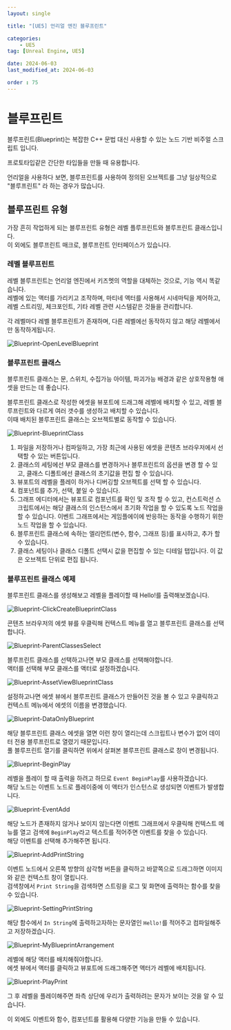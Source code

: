 ```yaml
---
layout: single

title: "[UE5] 언리얼 엔진 블루프린트"

categories:
    - UE5
tag: [Unreal Engine, UE5]

date: 2024-06-03
last_modified_at: 2024-06-03

order : 75
---
```


# 블루프린트

블루프린트(Blueprint)는 복잡한 C++ 문법 대신 사용할 수 있는 노드 기반 비주얼 스크립트 입니다.  

프로토타입같은 간단한 타입들을 만들 때 유용합니다.

언리얼을 사용하다 보면, 블루프린트를 사용하여 정의된 오브젝트를 그냥 일상적으로 "블루프린트" 라 하는 경우가 많습니다.

## 블루프린트 유형

가장 흔히 작업하게 되는 블루프린트 유형은 레벨 플루프린트와 블루프린트 클래스입니다.  
이 외에도 블루프린트 매크로, 블루프린트 인터페이스가 있습니다.

### 레벨 블루프린트

레벨 블루프린트는 언리얼 엔진에서 키즈멧의 역할을 대체하는 것으로, 기능 역시 똑같습니다.  
레벨에 있는 액터를 가리키고 조작하며, 마티네 액터를 사용해서 시네마틱을 제어하고, 레벨 스트리밍, 체크포인트, 기타 레벨 관련 시스템같은 것들을 관리합니다.

각 레벨마다 레벨 블루프린트가 존재하며, 다른 레벨에선 동작하지 않고 해당 레벨에서만 동작하게됩니다.

![Blueprint-OpenLevelBlueprint]({{site.url}}/images/Unreal/ue5/2024-06-03-Blueprint/Blueprint-OpenLevelBlueprint.PNG)

### 블루프린트 클래스

블루프린트 클래스는 문, 스위치, 수집가능 아이템, 파괴가능 배경과 같은 상호작용형 애셋을 만드는 데 좋습니다.

블루프린트 클래스로 작성한 에셋을 뷰포트에 드래그해 레벨에 배치할 수 있고, 레벨 블루프린트와 다르게 여러 갯수를 생성하고 배치할 수 있습니다.  
이때 배치된 블루프린트 클래스는 오브젝트별로 동작할 수 있습니다.

![Blueprint-BlueprintClass]({{site.url}}/images/Unreal/ue5/2024-06-03-Blueprint/Blueprint-BlueprintClass.PNG)

1. 파일을 저장하거나 컴파일하고, 가장 최근에 사용된 에셋을 콘텐츠 브라우저에서 선택할 수 있는 버튼입니다.
2. 클래스의 세팅에선 부모 클래스를 변경하거나 블루프린트의 옵션을 변경 할 수 있고, 클래스 디폴트에선 클래스의 초기값을 편집 할 수 있습니다.
3. 뷰포트의 레벨을 플레이 하거나 디버깅할 오브젝트를 선택 할 수 있습니다.
4. 컴포넌트를 추가, 선택, 붙일 수 있습니다.
5. 그래프 에디터에서는 뷰포트로 컴포넌트를 확인 및 조작 할 수 있고, 컨스트럭션 스크립트에서는 해당 클래스의 인스턴스에서 초기화 작업을 할 수 있도록 노드 작업을 할 수 있습니다. 이벤트 그래프에서는 게임플에이에 반응하는 동작을 수행하기 위한 노드 작업을 할 수 있습니다.
6. 블루프린트 클래스에 속하는 엘리먼트(변수, 함수, 그래프 등)를 표시하고, 추가 할 수 있습니다.
7. 클래스 세팅이나 클래스 디폴트 선택시 값을 편집할 수 있는 디테일 탭입니다. 이 값은 오브젝트 단위로 편집 됩니다.

### 블루프린트 클래스 예제

블루프린트 클래스를 생성해보고 레벨을 플레이할 때 Hello!를 출력해보겠습니다.

![Blueprint-ClickCreateBlueprintClass]({{site.url}}/images/Unreal/ue5/2024-06-03-Blueprint/Blueprint-ClickCreateBlueprintClass.PNG)

콘텐츠 브라우저의 에셋 뷰를 우클릭해 컨텍스트 메뉴를 열고 블루프린트 클래스를 선택합니다.

![Blueprint-ParentClassesSelect]({{site.url}}/images/Unreal/ue5/2024-06-03-Blueprint/Blueprint-ParentClassesSelect.PNG)

블루프린트 클래스를 선택하고나면 부모 클래스를 선택해야합니다.  
액터를 선택해 부모 클래스를 액터로 설정하겠습니다.

![Blueprint-AssetViewBlueprintClass]({{site.url}}/images/Unreal/ue5/2024-06-03-Blueprint/Blueprint-AssetViewBlueprintClass.PNG)

설정하고나면 에셋 뷰에서 블루프린트 클래스가 만들어진 것을 볼 수 있고 우클릭하고 컨텍스트 메뉴에서 에셋의 이름을 변경했습니다.

![Blueprint-DataOnlyBlueprint]({{site.url}}/images/Unreal/ue5/2024-06-03-Blueprint/Blueprint-DataOnlyBlueprint.PNG)

해당 블루프린트 클래스 에셋을 열면 이런 창이 열리는데 스크립트나 변수가 없어 데이터 전용 블루프린트로 열렸기 때문입니다.  
풀 블루프린트 열기를 클릭하면 위에서 살펴본 블루프린트 클래스로 창이 변경됩니다.

![Blueprint-BeginPlay]({{site.url}}/images/Unreal/ue5/2024-06-03-Blueprint/Blueprint-BeginPlay.PNG)

레벨을 플레이 할 때 출력을 하려고 하므로 `Event BeginPlay`를 사용하겠습니다.  
해당 노드는 이벤트 노드로 플레이중에 이 액터가 인스턴스로 생성되면 이벤트가 발생합니다.

![Blueprint-EventAdd]({{site.url}}/images/Unreal/ue5/2024-06-03-Blueprint/Blueprint-EventAdd.PNG)

해당 노드가 존재하지 않거나 보이지 않는다면 이벤트 그래프에서 우클릭해 컨텍스트 메뉴를 열고 검색에 `BeginPlay`라고 텍스트를 적어주면 이벤트를 찾을 수 있습니다.  
해당 이벤트를 선택해 추가해주면 됩니다.

![Blueprint-AddPrintString]({{site.url}}/images/Unreal/ue5/2024-06-03-Blueprint/Blueprint-AddPrintString.PNG)

이벤트 노드에서 오른쪽 방향의 삼각형 버튼을 클릭하고 바깥쪽으로 드래그하면 이미지와 같은 컨텍스트 창이 열립니다.  
검색창에서 `Print String`을 검색하면 스트링을 로그 및 화면에 출력하는 함수를 찾을 수 있습니다.

![Blueprint-SettingPrintString]({{site.url}}/images/Unreal/ue5/2024-06-03-Blueprint/Blueprint-SettingPrintString.PNG)

해당 함수에서 `In String`에 출력하고자하는 문자열인 `Hello!`를 적어주고 컴파일해주고 저장하겠습니다.

![Blueprint-MyBlueprintArrangement]({{site.url}}/images/Unreal/ue5/2024-06-03-Blueprint/Blueprint-MyBlueprintArrangement.PNG)

레벨에 해당 액터를 배치해줘야합니다.  
에셋 뷰에서 액터를 클릭하고 뷰포트에 드래그해주면 액터가 레벨에 배치됩니다.  

![Blueprint-PlayPrint]({{site.url}}/images/Unreal/ue5/2024-06-03-Blueprint/Blueprint-PlayPrint.PNG)

그 후 레벨을 플레이해주면 좌측 상단에 우리가 출력하려는 문자가 보이는 것을 알 수 있습니다.

이 외에도 이벤트와 함수, 컴포넌트를 활용해 다양한 기능을 만들 수 있습니다.